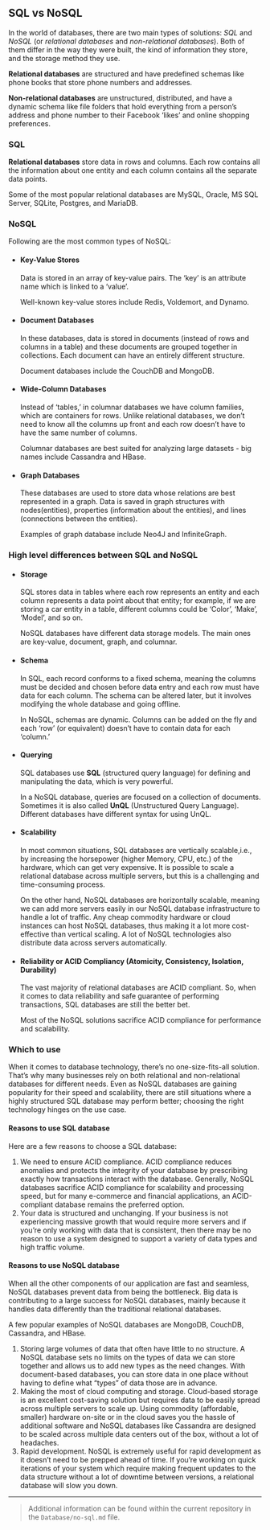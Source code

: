 ## SQL vs NoSQL
In the world of databases, there are two main types of solutions: _SQL_ and _NoSQL_ (or _relational databases_ and _non-relational databases_). Both of them differ in the way they were built, the kind of information they store, and the storage method they use.

__Relational databases__ are structured and have predefined schemas like phone books that store phone numbers and addresses.

__Non-relational databases__ are unstructured, distributed, and have a dynamic schema like file folders that hold everything from a person’s address and phone number to their Facebook ‘likes’ and online shopping preferences.

### SQL
__Relational databases__ store data in rows and columns. Each row contains all the information about one entity and each column contains all the separate data points.

Some of the most popular relational databases are MySQL, Oracle, MS SQL Server, SQLite, Postgres, and MariaDB.

### NoSQL
Following are the most common types of NoSQL:

* #### Key-Value Stores

  Data is stored in an array of key-value pairs. The ‘key’ is an attribute name which is linked to a ‘value’.
  
  Well-known key-value stores include Redis, Voldemort, and Dynamo.

* #### Document Databases
  
  In these databases, data is stored in documents (instead of rows and columns in a table) and these documents are grouped together in collections. Each document can have an entirely different structure.
  
  Document databases include the CouchDB and MongoDB.

* #### Wide-Column Databases

  Instead of ‘tables,’ in columnar databases we have column families, which are containers for rows. Unlike relational databases, we don’t need to know all the columns up front and each row doesn’t have to have the same number of columns.
  
  Columnar databases are best suited for analyzing large datasets - big names include Cassandra and HBase.

* #### Graph Databases

  These databases are used to store data whose relations are best represented in a graph. Data is saved in graph structures with nodes(entities), properties (information about the entities), and lines (connections between the entities).
  
  Examples of graph database include Neo4J and InfiniteGraph.

### High level differences between SQL and NoSQL
* #### Storage

  SQL stores data in tables where each row represents an entity and each column represents a data point about that entity; for example, if we are storing a car entity in a table, different columns could be ‘Color’, ‘Make’, ‘Model’, and so on.
  
  NoSQL databases have different data storage models. The main ones are key-value, document, graph, and columnar.

* #### Schema

  In SQL, each record conforms to a fixed schema, meaning the columns must be decided and chosen before data entry and each row must have data for each column. The schema can be altered later, but it involves modifying the whole database and going offline.
  
  In NoSQL, schemas are dynamic. Columns can be added on the fly and each ‘row’ (or equivalent) doesn’t have to contain data for each ‘column.’

* #### Querying
  
  SQL databases use __SQL__ (structured query language) for defining and manipulating the data, which is very powerful.
  
  In a NoSQL database, queries are focused on a collection of documents. Sometimes it is also called __UnQL__ (Unstructured Query Language). Different databases have different syntax for using UnQL.

* #### Scalability
  
  In most common situations, SQL databases are vertically scalable,i.e., by increasing the horsepower (higher Memory, CPU, etc.) of the hardware, which can get very expensive. It is possible to scale a relational database across multiple servers, but this is a challenging and time-consuming process.
  
  On the other hand, NoSQL databases are horizontally scalable, meaning we can add more servers easily in our NoSQL database infrastructure to handle a lot of traffic. Any cheap commodity hardware or cloud instances can host NoSQL databases, thus making it a lot more cost-effective than vertical scaling. A lot of NoSQL technologies also distribute data across servers automatically.

* #### Reliability or ACID Compliancy (Atomicity, Consistency, Isolation, Durability)
  
  The vast majority of relational databases are ACID compliant. So, when it comes to data reliability and safe guarantee of performing transactions, SQL databases are still the better bet.
  
  Most of the NoSQL solutions sacrifice ACID compliance for performance and scalability.

### Which to use
When it comes to database technology, there’s no one-size-fits-all solution. That’s why many businesses rely on both relational and non-relational databases for different needs. Even as NoSQL databases are gaining popularity for their speed and scalability, there are still situations where a highly structured SQL database may perform better; choosing the right technology hinges on the use case.

#### Reasons to use SQL database
Here are a few reasons to choose a SQL database:
1. We need to ensure ACID compliance. ACID compliance reduces anomalies and protects the integrity of your database by prescribing exactly how transactions interact with the database. Generally, NoSQL databases sacrifice ACID compliance for scalability and processing speed, but for many e-commerce and financial applications, an ACID-compliant database remains the preferred option.
2. Your data is structured and unchanging. If your business is not experiencing massive growth that would require more servers and if you’re only working with data that is consistent, then there may be no reason to use a system designed to support a variety of data types and high traffic volume.

#### Reasons to use NoSQL database
When all the other components of our application are fast and seamless, NoSQL databases prevent data from being the bottleneck. Big data is contributing to a large success for NoSQL databases, mainly because it handles data differently than the traditional relational databases.

A few popular examples of NoSQL databases are MongoDB, CouchDB, Cassandra, and HBase.

1. Storing large volumes of data that often have little to no structure. A NoSQL database sets no limits on the types of data we can store together and allows us to add new types as the need changes. With document-based databases, you can store data in one place without having to define what “types” of data those are in advance.
2. Making the most of cloud computing and storage. Cloud-based storage is an excellent cost-saving solution but requires data to be easily spread across multiple servers to scale up. Using commodity (affordable, smaller) hardware on-site or in the cloud saves you the hassle of additional software and NoSQL databases like Cassandra are designed to be scaled across multiple data centers out of the box, without a lot of headaches.
3. Rapid development. NoSQL is extremely useful for rapid development as it doesn’t need to be prepped ahead of time. If you’re working on quick iterations of your system which require making frequent updates to the data structure without a lot of downtime between versions, a relational database will slow you down.

---

> Additional information can be found within the current repository in the `Database/no-sql.md` file.
